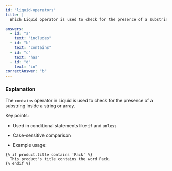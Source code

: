 ```yaml
---
id: "liquid-operators"
title: |
  Which Liquid operator is used to check for the presence of a substring inside a string or array? 🔍

answers:
  - id: "a"
    text: "includes"
  - id: "b"
    text: "contains"
  - id: "c"
    text: "has"
  - id: "d"
    text: "in"
correctAnswer: "b"
---
```


### Explanation

The `contains` operator in Liquid is used to check for the presence of a substring inside a string or array.

Key points:
- Used in conditional statements like `if` and `unless`
- Case-sensitive comparison

- Example usage:
```liquid
{% if product.title contains 'Pack' %}
  This product's title contains the word Pack.
{% endif %}
``` 